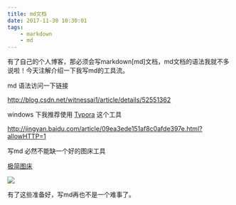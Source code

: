 ```yaml
---
title: md文档
date: 2017-11-30 10:30:01
tags:
    - markdown
    - md
---
```




有了自己的个人博客，那必须会写markdown[md]文档，md文档的语法我就不多说啦！今天注解介绍一下我写md的工具流。

md 语法访问一下链接

http://blog.csdn.net/witnessai1/article/details/52551362

windows 下我推荐使用 [Typora](http://www.softpedia.com/get/Internet/WEB-Design/HTML-Editors/Typora.shtml) 这个工具

http://jingyan.baidu.com/article/09ea3ede151af8c0afde397e.html?allowHTTP=1

写md 必然不能缺一个好的图床工具

[极简图床](http://jiantuku.com/#/) 

![](http://ob5tof7al.bkt.clouddn.com/17-11-30/59123638.jpg)

有了这些准备好，写md再也不是一个难事了。

